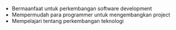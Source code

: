 - Bermaanfaat untuk perkembangan software development
- Mempermudah para programmer untuk mengembangkan project
- Mempelajari tentang perkembangan teknologi
